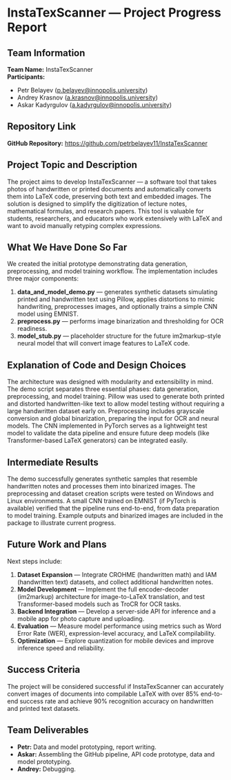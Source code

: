 # InstaTexScanner — Project Progress Report

## Team Information
**Team Name:** InstaTexScanner  
**Participants:**  
- Petr Belayev (p.belayev@innopolis.university)  
- Andrey Krasnov (a.krasnov@innopolis.university)  
- Askar Kadyrgulov (a.kadyrgulov@innopolis.university)  

## Repository Link
**GitHub Repository:** https://github.com/petrbelayev11/InstaTexScanner  

## Project Topic and Description
The project aims to develop InstaTexScanner — a software tool that takes photos of handwritten or printed documents and automatically converts them into LaTeX code, preserving both text and embedded images. The solution is designed to simplify the digitization of lecture notes, mathematical formulas, and research papers. This tool is valuable for students, researchers, and educators who work extensively with LaTeX and want to avoid manually retyping complex expressions.

## What We Have Done So Far
We created the initial prototype demonstrating data generation, preprocessing, and model training workflow. The implementation includes three major components:  
1. **data_and_model_demo.py** — generates synthetic datasets simulating printed and handwritten text using Pillow, applies distortions to mimic handwriting, preprocesses images, and optionally trains a simple CNN model using EMNIST.  
2. **preprocess.py** — performs image binarization and thresholding for OCR readiness.  
3. **model_stub.py** — placeholder structure for the future im2markup-style neural model that will convert image features to LaTeX code.

## Explanation of Code and Design Choices
The architecture was designed with modularity and extensibility in mind. The demo script separates three essential phases: data generation, preprocessing, and model training. Pillow was used to generate both printed and distorted handwritten-like text to allow model testing without requiring a large handwritten dataset early on. Preprocessing includes grayscale conversion and global binarization, preparing the input for OCR and neural models. The CNN implemented in PyTorch serves as a lightweight test model to validate the data pipeline and ensure future deep models (like Transformer-based LaTeX generators) can be integrated easily.

## Intermediate Results
The demo successfully generates synthetic samples that resemble handwritten notes and processes them into binarized images. The preprocessing and dataset creation scripts were tested on Windows and Linux environments. A small CNN trained on EMNIST (if PyTorch is available) verified that the pipeline runs end-to-end, from data preparation to model training. Example outputs and binarized images are included in the package to illustrate current progress.

## Future Work and Plans
Next steps include:  
1. **Dataset Expansion** — Integrate CROHME (handwritten math) and IAM (handwritten text) datasets, and collect additional handwritten notes.  
2. **Model Development** — Implement the full encoder-decoder (im2markup) architecture for image-to-LaTeX translation, and test Transformer-based models such as TroCR for OCR tasks.  
3. **Backend Integration** — Develop a server-side API for inference and a mobile app for photo capture and uploading.  
4. **Evaluation** — Measure model performance using metrics such as Word Error Rate (WER), expression-level accuracy, and LaTeX compilability.  
5. **Optimization** — Explore quantization for mobile devices and improve inference speed and reliability.

## Success Criteria
The project will be considered successful if InstaTexScanner can accurately convert images of documents into compilable LaTeX with over 85% end-to-end success rate and achieve 90% recognition accuracy on handwritten and printed text datasets.

## Team Deliverables
- **Petr:** Data and model prototyping, report writing.  
- **Askar:** Assembling the GitHub pipeline, API code prototype, data and model prototyping.  
- **Andrey:** Debugging.
